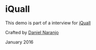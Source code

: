 # iQuall

This demo is part of a interview for [iQuall](https://iquall.net)

Crafted by [Daniel Naranjo](http://danielnaranjo.info)

January 2016
